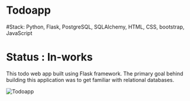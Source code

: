 # Todoapp
#Stack: Python, Flask, PostgreSQL, SQLAlchemy, HTML, CSS, bootstrap, JavaScript  
# Status : In-works

This todo web app built using Flask framework. The primary goal behind building this application was to get familiar with relational databases.

![Todoapp](https://user-images.githubusercontent.com/82989538/128654547-18599909-3a20-453b-ae3d-d46bbbe12712.PNG)
